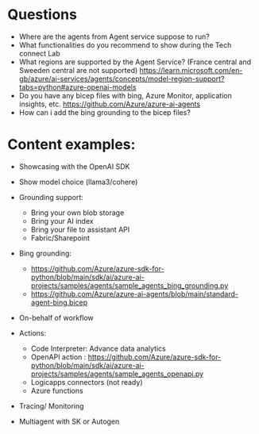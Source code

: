# Questions

* Where are the agents from Agent service suppose to run?
* What functionalities do you recommend to show during the Tech connect Lab
* What regions are supported by the Agent Service? (France central and Sweeden central are not supported)
https://learn.microsoft.com/en-gb/azure/ai-services/agents/concepts/model-region-support?tabs=python#azure-openai-models
* Do you have any bicep files with bing, Azure Monitor, application insights, etc.
https://github.com/Azure/azure-ai-agents
* How can i add the bing grounding to the bicep files?

# Content examples:
* Showcasing with the OpenAI SDK
* Show model choice (llama3/cohere)
* Grounding support:
    * Bring your own blob storage 
    * Bring your AI index
    * Bring your file to assistant API
    * Fabric/Sharepoint

* Bing grounding: 
    * https://github.com/Azure/azure-sdk-for-python/blob/main/sdk/ai/azure-ai-projects/samples/agents/sample_agents_bing_grounding.py
    * https://github.com/Azure/azure-ai-agents/blob/main/standard-agent-bing.bicep
* On-behalf of workflow
* Actions:
    * Code Interpreter: Advance data analytics
    * OpenAPI action : https://github.com/Azure/azure-sdk-for-python/blob/main/sdk/ai/azure-ai-projects/samples/agents/sample_agents_openapi.py
    * Logicapps connectors (not ready)
    * Azure functions
* Tracing/ Monitoring 
* Multiagent with SK or Autogen


